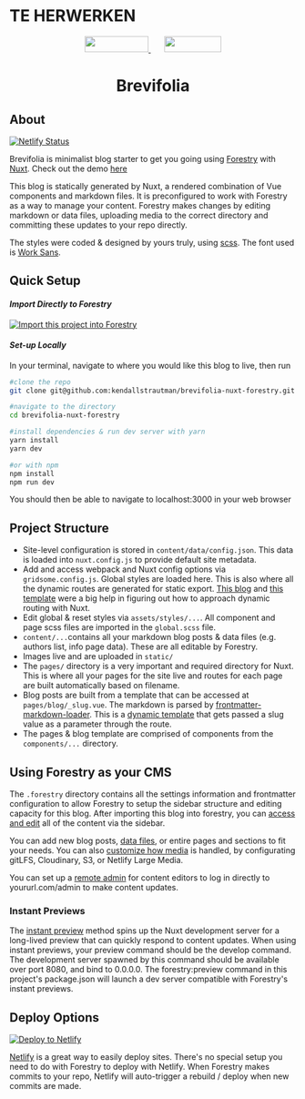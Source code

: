 # TE HERWERKEN

<p align="center">
  <a style="padding-right: 16px;" href="https://forestry.io">
    <img src="https://app.forestry.io/assets/forestry-logotype-pos-c71a6bd237d9199d0457ba2811553997ff5bab0d2cd0e740686ab26c00d9c240.svg" width="112" height="28">
  </a>
  &nbsp;
  <a href="https://nuxtjs.org/">
    <img src="/static/nuxtjs-typo.svg" width="100" height="28">
  </a>
</p>
<h1 align="center">
  Brevifolia
</h1>

## About

[![Netlify Status](https://api.netlify.com/api/v1/badges/97aa0f61-0fe8-4859-a1b7-d7bcaabc0e5f/deploy-status)](https://app.netlify.com/sites/brevifolia-nuxt-forestry/deploys)

Brevifolia is minimalist blog starter to get you going using [Forestry](https://forestry.io/) with [Nuxt](https://nuxtjs.org/). Check out the demo [here](https://brevifolia-nuxt-forestry.netlify.com/)

This blog is statically generated by Nuxt, a rendered combination of Vue components and markdown files. It is preconfigured to work with Forestry as a way to manage your content. Forestry makes changes by editing markdown or data files, uploading media to the correct directory and committing these updates to your repo directly.

The styles were coded & designed by yours truly, using [scss](https://sass-lang.com/). The font used is [Work Sans](https://fonts.google.com/specimen/Work+Sans).

##  Quick Setup

#### *Import Directly to Forestry*

<a href="https://app.forestry.io/quick-start?repo=kendallstrautman/brevifolia-nuxt-forestry&engine=other">
    <img alt="Import this project into Forestry" src="https://assets.forestry.io/import-to-forestryK.svg" />
</a>

#### *Set-up Locally*
In your terminal, navigate to where you would like this blog to live, then run
```bash
#clone the repo
git clone git@github.com:kendallstrautman/brevifolia-nuxt-forestry.git

#navigate to the directory
cd brevifolia-nuxt-forestry

#install dependencies & run dev server with yarn
yarn install
yarn dev

#or with npm
npm install
npm run dev
```
You should then be able to navigate to localhost:3000 in your web browser

## Project Structure

- Site-level configuration is stored in `content/data/config.json`. This data is loaded into `nuxt.config.js` to provide default site metadata.
- Add and access webpack and Nuxt config options via `gridsome.config.js`. Global styles are loaded here. This is also where all the dynamic routes are generated for static export. [This blog](https://regenrek.com/posts/create-a-frontmatter-markdown-powered-blog-with-nuxt-js-in-2019/) and [this template](https://github.com/jake-101/bael-template) were a big help in figuring out how to approach dynamic routing with Nuxt.
- Edit global & reset styles via `assets/styles/...`. All component and page scss files are imported in the `global.scss` file.
- `content/...`contains all your markdown blog posts & data files (e.g. authors list, info page data). These are all editable by Forestry.
- Images live and are uploaded in `static/`
- The `pages/` directory is a very important and required directory for Nuxt. This is where all your pages for the site live and routes for each page are built automatically based on filename.
- Blog posts are built from a template that can be accessed at `pages/blog/_slug.vue`. The markdown is parsed by [frontmatter-markdown-loader](https://www.npmjs.com/package/frontmatter-markdown-loader). This is a [dynamic template](https://nuxtjs.org/guide/routing#dynamic-routes) that gets passed a slug value as a parameter through the route.
- The pages & blog template are comprised of components from the `components/...` directory.

## Using Forestry as your CMS

The `.forestry` directory contains all the settings information and frontmatter configuration to allow Forestry to setup the sidebar structure and editing capacity for this blog. After importing this blog into forestry, you can [access and edit](https://forestry.io/docs/editing/) all of the content via the sidebar.

You can add new blog posts, [data files](https://forestry.io/docs/editing/data-files/), or entire pages and sections to fit your needs. You can also [customize how media](https://forestry.io/docs/media/) is handled, by configurating gitLFS, Cloudinary, S3, or Netlify Large Media.

You can set up a [remote admin](https://forestry.io/docs/editing/remote-admin/) for content editors to log in directly to yoururl.com/admin to make content updates.

### Instant Previews

The [instant preview](https://forestry.io/docs/previews/instant-previews/) method spins up the Nuxt development server for a long-lived preview that can quickly respond to content updates. When using instant previews, your preview command should be the develop command. The development server spawned by this command should be available over port 8080, and bind to 0.0.0.0. The forestry:preview command in this project's package.json will launch a dev server compatible with Forestry's instant previews.

## Deploy Options

[![Deploy to Netlify](https://www.netlify.com/img/deploy/button.svg)](https://app.netlify.com/start/deploy?repository=https://github.com/kendallstrautman/brevifolia-nuxt-forestry)

[Netlify](https://www.netlify.com/blog/2016/09/29/a-step-by-step-guide-deploying-on-netlify/) is a great way to easily deploy sites. There's no special setup you need to do with Forestry to deploy with Netlify. When Forestry makes commits to your repo, Netlify will auto-trigger a rebuild / deploy when new commits are made.
